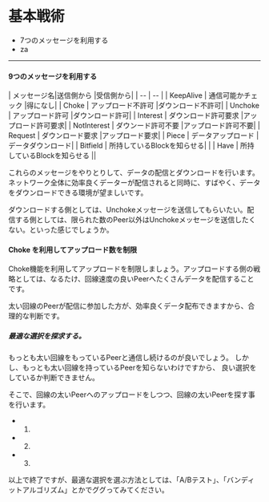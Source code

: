 # 基本戦術
* 7つのメッセージを利用する
* za

<hr>

#### 9つのメッセージを利用する

| メッセージ名|送信側から |受信側から|
| -- | -- |
| KeepAlive | 通信可能かチェック |得になし|
| Choke | アップロード不許可 |ダウンロード不許可|
| Unchoke | アップロード許可 |ダウンロード許可|
| Interest | ダウンロード許可要求 |アップロード許可要求|
| NotInterest | ダウンード許可不要 |アップロード許可不要|
| Request | ダウンロード要求 |アップロード要求|
| Piece | データアップロード |データダウンロード|
| Bitfield | 所持しているBlockを知らせる| |
| Have | 所持しているBlockを知らせる ||

これらのメッセージをやりとりして、データの配信とダウンロードを行います。
ネットワーク全体に効率良くデーターが配信されると同時に、すばやく、データをダウンロードできる環境が望ましいです。

ダウンロードする側としては、Unchokeメッセージを送信してもらいたい。配信する側としては、限られた数のPeer以外はUnchokeメッセージを送信したくない。といった感じでしょうか。


#### Choke を利用してアップロード数を制限

Choke機能を利用してアップロードを制限しましょう。アップロードする側の戦略としては、なるたけ、回線速度の良いPeerへたくさんデータを配信することです。

太い回線のPeerが配信に参加した方が、効率良くデータ配布できますから、合理的な判断です。

##### 最適な選択を探求する。

もっとも太い回線をもっているPeerと通信し続けるのが良いでしょう。
しかし、もっとも太い回線を持っているPeerを知らないわけですから、
良い選択をしているか判断できません。

そこで、回線の太いPeerへのアップロードをしつつ、回線の太いPeerを探す事を行います。


* 1.
* 2.
* 3.




以上で終了ですが、最適な選択を選ぶ方法としては、「A/Bテスト」、「バンディットアルゴリズム」とかでググってみてください。


